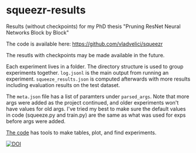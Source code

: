 # squeezr-results

Results (without checkpoints) for my PhD thesis "Pruning ResNet Neural Networks Block by Block"

The code is available here: https://github.com/vladvelici/squeezr

The resutls with checkpoints may be made available in the future.



Each experiment lives in a folder. The directory structure is used to group experiments together. `log.jsonl` is
the main output from running an experiment. `squeeze_results.json` is computed afterwards with more results including
evaluation results on the test dataset.

The `meta.json` file has a list of paramters under `parsed_args`. Note that more args were added as the project
continued, and older experiments won't have values for old args. I've tried my best to make sure the default values
in code (squeeze.py and train.py) are the same as what was used for exps before args were added.

[The code](https://github.com/vladvelici/squeezr) has tools to make tables, plot, and find experiments.



[![DOI](https://zenodo.org/badge/367949487.svg)](https://zenodo.org/badge/latestdoi/367949487)
